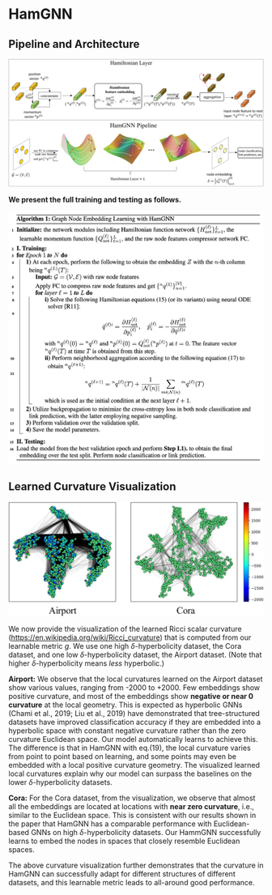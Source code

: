 # HamGNN


## Pipeline and Architecture


![Pipeline](images/pipeline.jpg)

      

__We present the full training and testing as follows.__

<img src="images/alg.png" alt="Image description"  height="500">



## Learned Curvature Visualization


![Pipeline](images/tsne.jpg)

We now provide the visualization of the learned Ricci scalar curvature (https://en.wikipedia.org/wiki/Ricci_curvature) that is computed from our learnable metric $g$. We use one high $\delta$-hyperbolicity dataset, the Cora dataset, and one low $\delta$-hyperbolicity dataset, the Airport dataset. (Note that higher $\delta$-hyperbolicity means *less* hyperbolic.) 

__Airport:__ We observe that the local curvatures learned on the Airport dataset show various values, ranging from -2000 to +2000. Few embeddings show positive curvature, and most of the embeddings show __negative or near 0 curvature__ at the local geometry. This is expected as hyperbolic GNNs (Chami et al., 2019; Liu et al., 2019) have demonstrated that tree-structured datasets have improved classification accuracy if they are embedded into a hyperbolic space with constant negative curvature rather than the zero curvature Euclidean space. Our model automatically learns to achieve this.
The difference is that in HamGNN with eq.(19), the local curvature varies from point to point based on learning, and some points may even be embedded with a local positive curvature geometry. The visualized learned local curvatures explain why our model can surpass the baselines on the lower $\delta$-hyperbolicity datasets. 

__Cora:__ For the Cora dataset, from the visualization, we observe that almost all the embeddings are located at locations with __near zero curvature__, i.e., similar to the Euclidean space. This is consistent with our results shown in the paper that HamGNN has a comparable performance with Euclidean-based GNNs on high $\delta$-hyperbolicity datasets. Our HammGNN successfully learns to embed the nodes in spaces that closely resemble Euclidean spaces.

The above curvature visualization further demonstrates that the curvature in HamGNN can successfully adapt for different structures of different datasets, and this learnable metric leads to all-around good performance.
